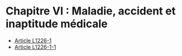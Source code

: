 # Chapitre VI : Maladie, accident et inaptitude médicale

* [Article L1226-1](./LEGIARTI000031687748.md)
* [Article L1226-1-1](./LEGIARTI000023266260.md)
